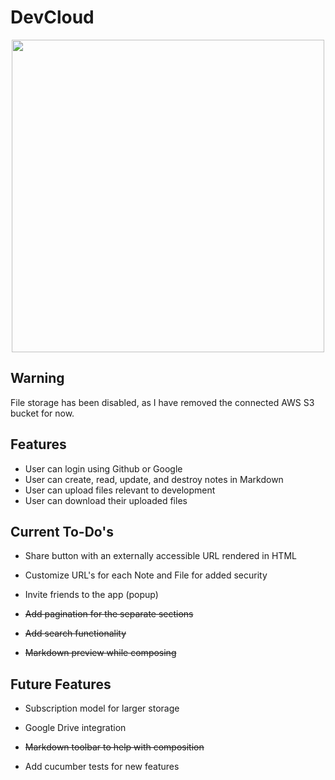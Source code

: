# DevCloud
<div align="center">
    <img style="width:500px;height:auto;" src="https://cdn.rawgit.com/JonathanSpeek/devcloud/master/devcloud-screenshot.png"/>
</div>

## Warning
File storage has been disabled, as I have removed the connected AWS S3 bucket for now.

## Features
* User can login using Github or Google
* User can create, read, update, and destroy notes in Markdown
* User can upload files relevant to development
* User can download their uploaded files 

## Current To-Do's
* Share button with an externally accessible URL rendered in HTML

* Customize URL's for each Note and File for added security

* Invite friends to the app (popup)

* ~~Add pagination for the separate sections~~

* ~~Add search functionality~~

* ~~Markdown preview while composing~~

## Future Features
* Subscription model for larger storage

* Google Drive integration

* ~~Markdown toolbar to help with composition~~

* Add cucumber tests for new features
